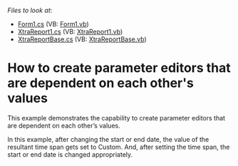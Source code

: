 <!-- default file list -->
*Files to look at*:

* [Form1.cs](./CS/DependentEditors/Form1.cs) (VB: [Form1.vb](./VB/DependentEditors/Form1.vb))
* [XtraReport1.cs](./CS/DependentEditors/XtraReport1.cs) (VB: [XtraReport1.vb](./VB/DependentEditors/XtraReport1.vb))
* [XtraReportBase.cs](./CS/DependentEditors/XtraReportBase.cs) (VB: [XtraReportBase.vb](./VB/DependentEditors/XtraReportBase.vb))
<!-- default file list end -->
# How to create parameter editors that are dependent on each other's values


<p>This example demonstrates the capability to create parameter editors that are dependent on each other’s values. </p><p>In this example, after changing the start or end date, the value of the resultant time span gets set to Custom. And, after setting the time span, the start or end date is changed appropriately.</p><br />


<br/>


